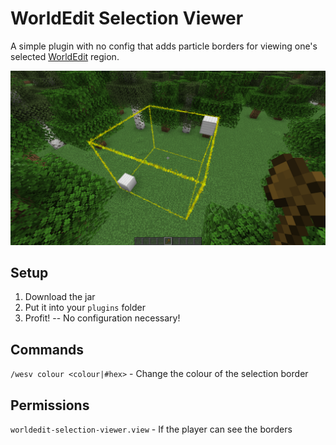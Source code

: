 # WorldEdit Selection Viewer

A simple plugin with no config that adds particle borders for viewing one's
selected [WorldEdit](https://enginehub.org/worldedit) region.

![screenshot](https://raw.githubusercontent.com/funnyboy-roks/worldedit-selection-viewer/main/img/screenshot.png)

## Setup

1. Download the jar
2. Put it into your `plugins` folder
3. Profit! -- No configuration necessary!

## Commands

`/wesv colour <colour|#hex>` - Change the colour of the selection border

## Permissions

`worldedit-selection-viewer.view` - If the player can see the borders
